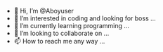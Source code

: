- 👋 Hi, I’m @Aboyuser
- 👀 I’m interested in coding and looking for boss ...
- 🌱 I’m currently learning programming ...
- 💞️ I’m looking to collaborate on ...
- 📫 How to reach me any way ...

<!---
Aboyuser/Aboyuser is a ✨ special ✨ repository because its `README.md` (this file) appears on your GitHub profile.
You can click the Preview link to take a look at your changes.
--->
